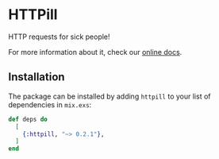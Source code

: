 # HTTPill

HTTP requests for sick people!

For more information about it, check our
[online docs](https://hexdocs.pm/httpill).

## Installation

The package can be installed by adding `httpill` to your list of dependencies
in `mix.exs`:

```elixir
def deps do
  [
    {:httpill, "~> 0.2.1"},
  ]
end
```

